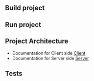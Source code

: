## Build project

## Run project

## Project Architecture
- Documentation for Client side [Client](/client/README.md)
- Documentation for Server side [Server](/server/README.md)

## Tests
